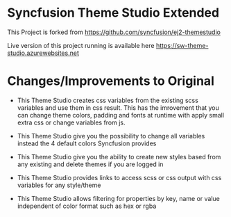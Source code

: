 # Syncfusion Theme Studio Extended

This Project is forked from https://github.com/syncfusion/ej2-themestudio

Live version of this project running is available here https://sw-theme-studio.azurewebsites.net

# Changes/Improvements to Original
 - This Theme Studio creates css variables from the existing scss variables and use them in css result.
This has the imrovement that you can change theme colors, padding and fonts at runtime with apply small extra css or change variables from js.

 - This Theme Studio give you the possibility to change all variables instead the 4 default colors Syncfusion provides
 - This Theme Studio give you the ability to create new styles based from any existing and delete themes if you are logged in
 - This Theme Studio provides links to access scss or css output with css variables for any style/theme
 - This Theme Studio allows filtering for properties by key, name or value independent of color format such as hex or rgba